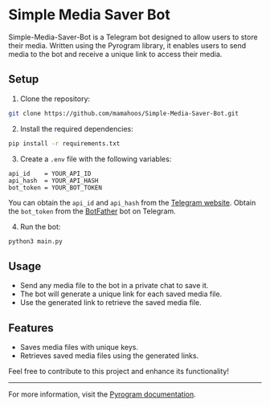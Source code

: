 # Simple Media Saver Bot

Simple-Media-Saver-Bot is a Telegram bot designed to allow users to store their media. Written using the Pyrogram library, it enables users to send media to the bot and receive a unique link to access their media.

## Setup

1. Clone the repository:
```bash
git clone https://github.com/mamahoos/Simple-Media-Saver-Bot.git
```   

2. Install the required dependencies:
```bash
pip install -r requirements.txt
```  

3. Create a `.env` file with the following variables:
```env
api_id    = YOUR_API_ID
api_hash  = YOUR_API_HASH
bot_token = YOUR_BOT_TOKEN
```   
You can obtain the `api_id` and `api_hash` from the [Telegram website](https://my.telegram.org/). Obtain the `bot_token` from the [BotFather](https://t.me/BotFather) bot on Telegram.

4. Run the bot:
```bash
python3 main.py
```   

## Usage

- Send any media file to the bot in a private chat to save it.
- The bot will generate a unique link for each saved media file.
- Use the generated link to retrieve the saved media file.

## Features

- Saves media files with unique keys.
- Retrieves saved media files using the generated links.

Feel free to contribute to this project and enhance its functionality!

---

For more information, visit the [Pyrogram documentation](https://docs.pyrogram.org/).